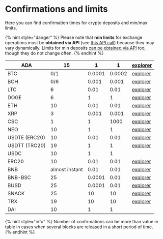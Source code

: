 # Confirmations and limits

Here you can find confirmation times for crypto deposits and min/max limits.

{% hint style="danger" %}
Please note that **min limits** for exchange operations must be **obtained via API** (see [this API call](api-documentation/api-reference.md#get-list-of-exchangeable-currency-pairs)) because they may vary dynamically. Limits for min deposits [can be obtained via API](api-documentation/api-reference.md#get-list-of-supported-currencies) too, though they do not change often.
{% endhint %}

| ADA           | 15             | 1      | 1      | [explorer](https://cardanoexplorer.com/)        |
| ------------- | -------------- | ------ | ------ | ----------------------------------------------- |
| BTC           | 0/1            | 0.0001 | 0.0002 | [explorer](https://www.blockchain.com/explorer) |
| BCH           | 0/6            | 0.001  | 0.001  | [explorer](https://explorer.bitcoin.com/bch)    |
| LTC           | 6              | 0.01   | 0.01   | [explorer](https://live.blockcypher.com/ltc/)   |
| DOGE          | 6              | 1      | 1      | [explorer](https://live.blockcypher.com/doge/)  |
| ETH           | 10             | 0.01   | 0.01   | [explorer](http://etherscan.io/)                |
| XRP           | 3              | 0.001  | 0.001  | [explorer](https://xrpscan.com/)                |
| CSC           | 1              | 1      | 1000   | [explorer](https://xrpscan.com/)                |
| NEO           | 10             | 1      | 1      | [explorer](https://neotracker.io/)              |
| USDTE (ERC20) | 10             | 0.01   | 0.01   | [explorer](http://etherscan.io/)                |
| USDTT (TRC20) | 19             | 1      | 1      | [explorer](https://tronscan.org/)               |
| USDC          | 10             | 1      | 1      |                                                 |
| ERC20         | 10             | 0.01   | 0.01   | [explorer](http://etherscan.io/)                |
| BNB           | almost instant | 0.01   | 0.01   | [explorer](https://explorer.binance.org/)       |
| BNB-BSC       | 25             | 0.0001 | 0.01   | [explorer](https://bscscan.com/)                |
| BUSD          | 25             | 0.0001 | 0.01   | [explorer](https://bscscan.com/)                |
| SNACK         | 25             | 10     | 10     | [explorer](https://bscscan.com/)                |
| TRX           | 19             | 10     | 10     | [explorer](https://tronscan.org/)               |
| DAI           | 10             | 1      | 1      |                                                 |

{% hint style="info" %}
Number of confirmations can be more than value in table in cases when several blocks are released in a short period of time.
{% endhint %}
